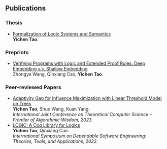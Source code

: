 <!-- (Asterisk denotes equal contribution) -->
## Publications

### Thesis
- [Formalization of Logic Systems and Semantics](https://ychtao.github.io/files/thesis.pdf)
<br>**Yichen Tao**.

### Preprints
- [Verifying Programs with Logic and Extended Proof Rules: Deep Embedding v.s. Shallow Embedding](https://ychtao.github.io/files/2310.17616.pdf)
<br>Zhongye Wang, Qinxiang Cao, **Yichen Tao**.

### Peer-reviewed Papers
- [Adaptivity Gap for Influence Maximization with Linear Threshold Model on Trees](https://ychtao.github.io/files/ijtcs'23.pdf)
<br>**Yichen Tao**, Shuo Wang, Kuan Yang.
<br>*International Joint Conference on Theoretical Computer Science – Frontier of Algorithmic Wisdom, 2023*.
- [LOGIC: A Coq Library for Logics](https://ychtao.github.io/files/setta'22.pdf)
<br>**Yichen Tao**, Qinxiang Cao.
<br>*International Symposium on Dependable Software Engineering: Theories, Tools, and Applications, 2022*.
